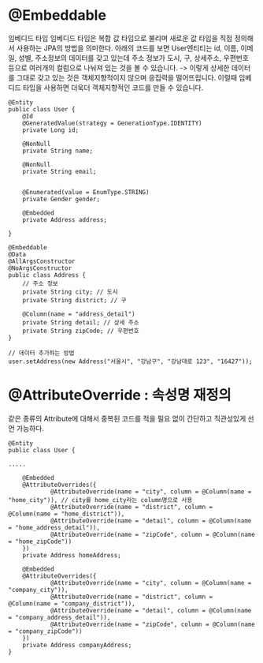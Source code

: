 # @Embeddable 
임베디드 타입
임베디드 타입은 복합 값 타입으로 불리며 새로운 값 타입을 직접 정의해서 사용하는 JPA의 방법을 의미한다.
아래의 코드를 보면 User엔티티는 id, 이름, 이메일, 성별, 주소정보의 데이터를 갖고 있는데 주소 정보가 도시, 구, 상세주소, 우편번호 등으로 여러개의 컬럼으로 나눠져 있는 것을 볼 수 있습니다. 
-> 이렇게 상세한 데이터를 그대로 갖고 있는 것은 객체지향적이지 않으며 응집력을 떨어뜨립니다.
이럴때 임베디드 타입을 사용하면 더욱더 객체지향적인 코드를 만들 수 있습니다.
```
@Entity
public class User {
    @Id
    @GeneratedValue(strategy = GenerationType.IDENTITY)
    private Long id;

    @NonNull
    private String name;

    @NonNull
    private String email;


    @Enumerated(value = EnumType.STRING)
    private Gender gender;
    
    @Embedded
    private Address address;

}
```

```
@Embeddable
@Data
@AllArgsConstructor
@NoArgsConstructor
public class Address {
    // 주소 정보
    private String city; // 도시
    private String district; // 구

    @Column(name = "address_detail")
    private String detail; // 상세 주소
    private String zipCode; // 우편번호
}
```

```
// 데이터 추가하는 방법
user.setAddress(new Address("서울시", "강남구", "강남대로 123", "16427"));
```

# @AttributeOverride : 속성명 재정의
같은 종류의 Attribute에 대해서 중복된 코드를 적을 필요 없이 간단하고 직관성있게 선언 가능하다.

```
@Entity
public class User {

.....

    @Embedded
    @AttributeOverrides({
            @AttributeOverride(name = "city", column = @Column(name = "home_city")), // city를 home_city라는 column명으로 사용
            @AttributeOverride(name = "district", column = @Column(name = "home_district")),
            @AttributeOverride(name = "detail", column = @Column(name = "home_address_detail")),
            @AttributeOverride(name = "zipCode", column = @Column(name = "home_zipCode"))
    })
    private Address homeAddress;

    @Embedded
    @AttributeOverrides({
            @AttributeOverride(name = "city", column = @Column(name = "company_city")),
            @AttributeOverride(name = "district", column = @Column(name = "company_district")),
            @AttributeOverride(name = "detail", column = @Column(name = "company_address_detail")),
            @AttributeOverride(name = "zipCode", column = @Column(name = "company_zipCode"))
    })
    private Address companyAddress; 
}
```

